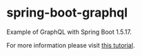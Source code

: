 # spring-boot-graphql
Example of GraphQL with Spring Boot 1.5.17.

For more information please visit [this tutorial](https://www.pluralsight.com/guides/building-a-graphql-server-with-spring-boot).
